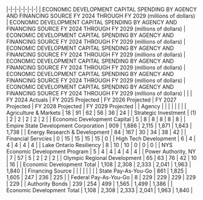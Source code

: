 |-|-|-|-|-|-|-|
| ECONOMIC DEVELOPMENT CAPITAL SPENDING BY AGENCY AND FINANCING SOURCE FY 2024 THROUGH FY 2029 (millions of dollars) | ECONOMIC DEVELOPMENT CAPITAL SPENDING BY AGENCY AND FINANCING SOURCE FY 2024 THROUGH FY 2029 (millions of dollars) | ECONOMIC DEVELOPMENT CAPITAL SPENDING BY AGENCY AND FINANCING SOURCE FY 2024 THROUGH FY 2029 (millions of dollars) | ECONOMIC DEVELOPMENT CAPITAL SPENDING BY AGENCY AND FINANCING SOURCE FY 2024 THROUGH FY 2029 (millions of dollars) | ECONOMIC DEVELOPMENT CAPITAL SPENDING BY AGENCY AND FINANCING SOURCE FY 2024 THROUGH FY 2029 (millions of dollars) | ECONOMIC DEVELOPMENT CAPITAL SPENDING BY AGENCY AND FINANCING SOURCE FY 2024 THROUGH FY 2029 (millions of dollars) | ECONOMIC DEVELOPMENT CAPITAL SPENDING BY AGENCY AND FINANCING SOURCE FY 2024 THROUGH FY 2029 (millions of dollars) |
| | FY 2024  Actuals | FY 2025  Projected | FY 2026  Projected | FY 2027  Projected | FY 2028  Projected | FY 2029  Projected |
| Agency | | | | | | |
| Agriculture & Markets | 18 | 91 | 62 | 56 | 36 | 24 |
| Strategic Investment | (1) | 2 | 2 | 2 | 2 | 2 |
| Economic Development Capital | 5 | 8 | 8 | 8 | 8 | 8 |
| Empire State Development Corporation | 909 | 1,886 | 2,115 | 1,871 | 1,843 | 1,738 |
| Energy Research & Development | 84 | 167 | 30 | 34 | 38 | 42 |
| Financial Servcies | 0 | 15 | 15 | 15 | 15 | 0 |
| High Tech Development | 6 | 4 | 4 | 4 | 4 | 4 |
| Lake Ontario Resiliency | 8 | 10 | 10 | 0 | 0 | 0 |
| NYS Economic Development Program | 5 | 4 | 4 | 4 | 4 | 4 |
| Power Authority, NY | 7 | 57 | 5 | 2 | 2 | 2 |
| Olympic Regional Development | 65 | 63 | 76 | 42 | 10 | 16 |
| Economic Development Total | 1,108 | 2,308 | 2,333 | 2,041 | 1,963 | 1,840 |
| Financing Source | | | | | | |
| State Pay-As-You-Go | 861 | 1,825 | 1,605 | 247 | 236 | 225 |
| Federal Pay-As-You-Go | 8 | 229 | 229 | 229 | 229 | 229 |
| Authority Bonds | 239 | 254 | 499 | 1,565 | 1,499 | 1,386 |
| Economic Development Total | 1,108 | 2,308 | 2,333 | 2,041 | 1,963 | 1,840 |